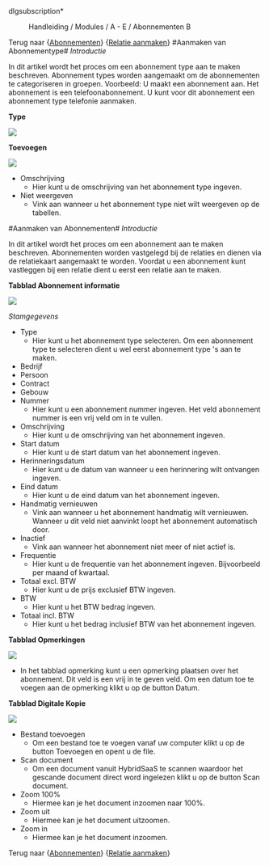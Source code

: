 <properties>
	<page>
		<title>Abonnementen</title>
		<context>dlgsubscription*</context>
	</page>
	<menu>
		<position>Handleiding / Modules / A - E / Abonnementen</position>
		<title>abonnementen aanmaken</title>
		<sort>B</sort>
	</menu>
</properties>

Terug naar {[Abonnementen]()} {[Relatie aanmaken](http://hybridsaas.support/pages/handleiding/modules/P-Z/relatiebeheer/relatiebeheer)}
#Aanmaken van Abonnementype#
*Introductie*

In dit artikel wordt het proces om een abonnement type aan te maken beschreven. Abonnement types worden aangemaakt om de abonnementen te categoriseren in groepen. Voorbeeld: U maakt een abonnement aan. Het abonnement is een telefoonabonnement. U kunt voor dit abonnement een abonnement type telefonie aanmaken.

**Type**

![](images/abonnement-informatie-type.JPG)

**Toevoegen**

![](images/abonnement-informatie-type-toevoegen.JPG)

- Omschrijving
	- Hier kunt u de omschrijving van het abonnement type ingeven.
- Niet weergeven
	- Vink aan wanneer u het abonnement type niet wilt weergeven op de tabellen.


#Aanmaken van Abonnementen#
*Introductie*

In dit artikel wordt het proces om een abonnement aan te maken beschreven. Abonnementen worden vastgelegd bij de relaties en dienen via de relatiekaart aangemaakt te worden. Voordat u een abonnement kunt vastleggen bij een relatie dient u eerst een relatie aan te maken.

**Tabblad Abonnement informatie**

![](images/abonnement-informatie.JPG)

*Stamgegevens* 

- Type
	- Hier kunt u het abonnement type selecteren. Om een abonnement type te selecteren dient u wel eerst abonnement type 's aan te maken.
- Bedrijf
- Persoon
- Contract
- Gebouw
- Nummer
	- Hier kunt u een abonnement nummer ingeven. Het veld abonnement nummer is een vrij veld om in te vullen.
- Omschrijving
	- Hier kunt u de omschrijving van het abonnement ingeven.
- Start datum
	- Hier kunt u de start datum van het abonnement ingeven.
- Herinneringsdatum
	- Hier kunt u de datum van wanneer u een herinnering wilt ontvangen ingeven.
- Eind datum
	- Hier kunt u de eind datum van het abonnement ingeven.
- Handmatig vernieuwen
	- Vink aan wanneer u het abonnement handmatig wilt vernieuwen. Wanneer u dit veld niet aanvinkt loopt het abonnement automatisch door.
- Inactief
	- Vink aan wanneer het abonnement niet meer of niet actief is.
- Frequentie
	- Hier kunt u de frequentie van het abonnement ingeven. Bijvoorbeeld per maand of kwartaal.
- Totaal excl. BTW
	- Hier kunt u de prijs exclusief BTW ingeven.
- BTW
	- Hier kunt u het BTW bedrag ingeven.
- Totaal incl. BTW
	- Hier kunt u het bedrag inclusief BTW van het abonnement ingeven.

**Tabblad Opmerkingen**

![](images/abonnement-opmerking.JPG)
	
- In het tabblad opmerking kunt u een opmerking plaatsen over het abonnement. Dit veld is een vrij in te geven veld. Om een datum toe te voegen aan de opmerking klikt u op de button Datum.

**Tabblad Digitale Kopie**

![](images/abonnement-digitalekopie.JPG)

- Bestand toevoegen
	- Om een bestand toe te voegen vanaf uw computer klikt u op de button Toevoegen en opent u de file.
- Scan document
	- Om een document vanuit HybridSaaS te scannen waardoor het gescande document direct word ingelezen klikt u op de button Scan document.
- Zoom 100%
	- Hiermee kan je het document inzoomen naar 100%.
- Zoom uit
	- Hiermee kan je het document uitzoomen.
- Zoom in
	- Hiermee kan je het document inzoomen.

Terug naar {[Abonnementen]()} {[Relatie aanmaken](http://hybridsaas.support/pages/handleiding/modules/P-Z/relatiebeheer/relatiebeheer)}